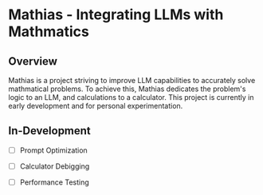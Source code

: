 # Mathias - Integrating LLMs with Mathmatics

## Overview

Mathias is a project striving to improve LLM capabilities to accurately solve mathmatical problems. 
To achieve this, Mathias dedicates the problem's logic to an LLM, and calculations to a calculator. 
This project is currently in early development and for personal experimentation.

## In-Development

- [ ] Prompt Optimization
- [ ] Calculator Debigging
- [ ] Performance Testing

